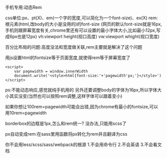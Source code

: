 手机专用:动态Rem

css单位:px、pt(X)、em(一个字的宽度,可以简化为一个font-size)、ex(X)
rem: 根元素(html,改body的大小是没用的)的font-size
(网页的默认font-size就是16px,手机则跟屏幕宽度有关,chrome里还有可以设置的最小字体大小,比如最小12px,写成6px也是12px)
vh:viewport height(视口高度)
vw:viewport whight(视口宽度)



百分比布局的问题:高度没法和宽度做关联,rem主要就是解决了这个问题


用js设置html的fontsize等于页面宽度,就使得rem等于屏幕宽度了
```
<script>
    var pagewidth = window.innerWidth
    document.write('<style>html{font-size:'+'pagewidth'px;'}</style>')
</script>
```

ps:不能动态响应,感觉就纯手机用的
另外还要调整body的字体为16px,所以字体大小其实没变(当然也可以按照rem调整,这样字体可以跟着变小)

如果你想让100rem=pagewidth可能会出错,因为chrome有最小的fontsize,可以用10rem=pagewidth

borderbox的边框是1px,怎么和rem统一?
没办法,只能用scss了

px自动变成rem:在sass里用函数将px转化为rem并且翻译为css

你不会用less/scss/sass/webpack的根源
1.不会用命令行
2.不会英语
3.不会看文档
